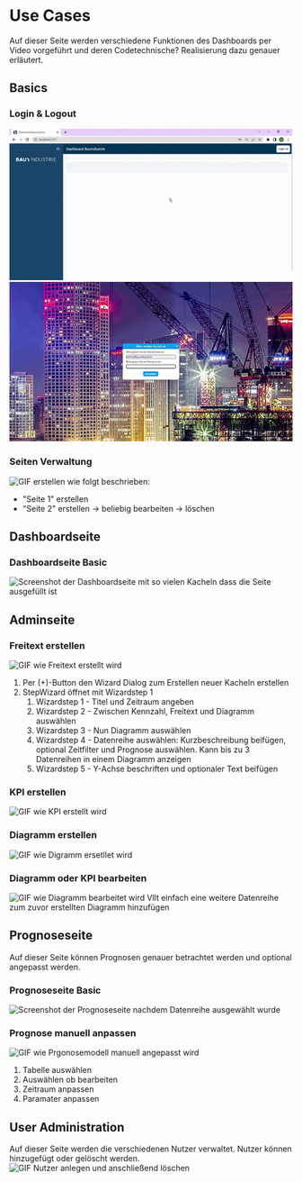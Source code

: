 # Use Cases 
Auf dieser Seite werden verschiedene Funktionen des Dashboards per Video vorgeführt und deren Codetechnische? Realisierung dazu genauer erläutert.


## Basics

### Login & Logout   
![Login Logout](https://github.com/just1130/dashboardDoc/blob/main/Data/Login_Logout.gif)   
![GIF Login Logout Bitte nochmal machen, da nur noch das GIF und nicht mehr das ursprünglihce Video existiert](https://github.com/just1130/dashboardDoc/blob/46bbf326e65d9e7a633a1cfef39866acdd24ad59/Data/Dashboard%20Bauindustrie%20-%20Gesch%C3%A4ftlich%20%E2%80%93%20Microsoft_%20Edge%202022-11-10%2018-51-26%20(1).gif)


### Seiten Verwaltung
![GIF erstellen wie folgt beschrieben:]()
- "Seite 1" erstellen
- "Seite 2" erstellen ->  beliebig bearbeiten -> löschen

## Dashboardseite 
### Dashboardseite Basic  
![Screenshot der Dashboardseite]() mit so vielen Kacheln dass die Seite ausgefüllt ist 




## Adminseite
### Freitext erstellen  
![GIF wie Freitext erstellt wird]() 

1. Per (+)-Button den Wizard Dialog zum Erstellen neuer Kacheln erstellen
2. StepWizard öffnet mit Wizardstep 1
    1. Wizardstep 1 - Titel und Zeitraum angeben
    2. Wizardstep 2 - Zwischen Kennzahl, Freitext und Diagramm auswählen
    3. Wizardstep 3 - Nun Diagramm auswählen
    4. Wizardstep 4 - Datenreihe auswählen: Kurzbeschreibung beifügen, optional Zeitfilter und Prognose auswählen. Kann bis zu 3 Datenreihen in einem Diagramm anzeigen
    5. Wizardstep 5 - Y-Achse beschriften und optionaler Text beifügen

### KPI erstellen
![GIF wie KPI erstellt wird]() 

### Diagramm erstellen
![GIF wie Digramm ersetllet wird]() 

### Diagramm oder KPI bearbeiten
![GIF wie Diagramm bearbeitet wird]()
Vllt einfach eine weitere Datenreihe zum zuvor erstellten Diagramm hinzufügen



## Prognoseseite
Auf dieser Seite können Prognosen genauer betrachtet werden und optional angepasst werden.

### Prognoseseite Basic
![Screenshot der Prognoseseite nachdem Datenreihe ausgewählt wurde]()

### Prognose manuell anpassen
![GIF wie Prgonosemodell manuell angepasst wird]()  
1. Tabelle auswählen
2. Auswählen ob bearbeiten
3. Zeitraum anpassen
4. Paramater anpassen

## User Administration  
Auf dieser Seite werden die verschiedenen Nutzer verwaltet. Nutzer können hinzugefügt oder gelöscht werden.
![GIF Nutzer anlegen und anschließend löschen]()








